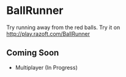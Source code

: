 BallRunner
==========

Try running away from the red balls. Try it on http://play.razoft.com/BallRunner


## Coming Soon ##
* Multiplayer (In Progress)
